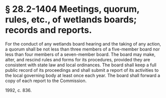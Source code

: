 # § 28.2-1404 Meetings, quorum, rules, etc., of wetlands boards; records and reports.

<p>For the conduct of any wetlands board hearing and the taking of any action, a quorum shall be not less than three members of a five-member board nor less than four members of a seven-member board. The board may make, alter, and rescind rules and forms for its procedures, provided they are consistent with state law and local ordinances. The board shall keep a full public record of its proceedings and shall submit a report of its activities to the local governing body at least once each year. The board shall forward a copy of each report to the Commission.</p><p>1992, c. 836.</p>